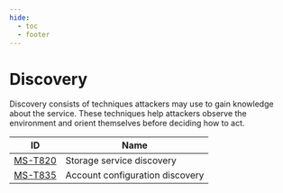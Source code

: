 ```yaml
---
hide:
  - toc
  - footer
---
```


# Discovery

Discovery consists of techniques attackers may use to gain knowledge about the service. These techniques help attackers observe the environment and orient themselves before deciding how to act.

|ID|Name|
|--|----|
|[MS-T820](../../techniques/storage-service-discovery.md)|Storage service discovery|
|[MS-T835](../../techniques/account-configuration-discovery.md)|Account configuration discovery|


